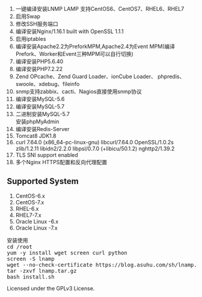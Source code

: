 <ol>
<li>一键编译安装LNMP LAMP 支持CentOS6、CentOS7、RHEL6、RHEL7</li>
<li>启用Swap</li>
<li>修改SSH服务端口</li>
<li>编译安装Nginx/1.16.1 built with OpenSSL 1.1.1</li>
<li>启用iptables</li>
<li>编译安装Apache2.2为PreforkMPM,Apache2.4为Event MPM(编译Prefork、Worker和Event三种MPM可以自行切换)</li>
<li>编译安装PHP5.6.40</li>
<li>编译安装PHP7.2.22</li>
<li>Zend OPcache、Zend Guard Loader、ionCube Loader、 phpredis、swoole、xdebug、fileinfo</li>
<li>snmp支持zabbix、cacti、Nagios直接使用snmp协议</li>
<li>编译安装MySQL-5.6</li>
<li>编译安装MySQL-5.7</li>
<li>二进制安装MySQL-5.7</li>
</li>安装phpMyAdmin</li>
<li>编译安装Redis-Server</li>
<li>Tomcat8 JDK1.8</li>
<li>curl 7.64.0 (x86_64-pc-linux-gnu) libcurl/7.64.0 OpenSSL/1.0.2s zlib/1.2.11 libidn2/2.2.0 libpsl/0.7.0 (+libicu/50.1.2) nghttp2/1.39.2</li>
<li>TLS SNI support enabled</li>
<li>多个Nginx HTTPS配置和反向代理配置</li>
</ol>

<h2>Supported System</h2>
<ol>
<li>CentOS-6.x</li>
<li>CentOS-7.x</li>
<li>RHEL-6.x</li>
<li>RHEL7-7.x</li>
<li>Oracle Linux -6.x</li>
<li>Oracle Linux -7.x</li>
</ol>

<pre>
安装使用
cd /root
yum -y install wget screen curl python
screen -S lnamp
wget --no-check-certificate https://blog.asuhu.com/sh/lnamp.tar.gz
tar -zxvf lnamp.tar.gz
bash install.sh
</pre>


Licensed under the GPLv3 License.
